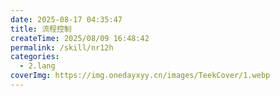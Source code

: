 ```yaml
---
date: 2025-08-17 04:35:47
title: 流程控制
createTime: 2025/08/09 16:48:42
permalink: /skill/nr12h
categories:
  - 2.lang
coverImg: https://img.onedayxyy.cn/images/TeekCover/1.webp
---
```

